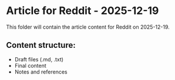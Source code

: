 # Article for Reddit - 2025-12-19

This folder will contain the article content for Reddit on 2025-12-19.

## Content structure:
- Draft files (.md, .txt)
- Final content
- Notes and references
